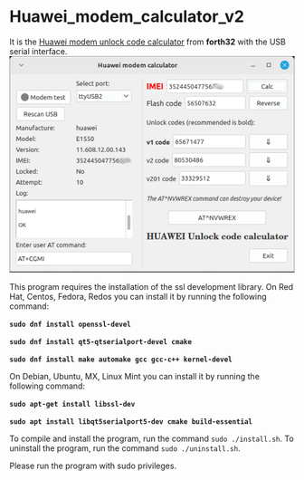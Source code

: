 # Huawei_modem_calculator_v2
It is the [Huawei modem unlock code calculator](https://github.com/forth32/huaweicalc) from **forth32** with the USB serial interface.
![Screenshot](https://github.com/bigbigmdm/Huawei_modem_calculator_v2/blob/main/img/huawei_calc_2.png)

This program requires the installation of the ssl development library.
On Red Hat, Centos, Fedora, Redos you can install it by running the following command:

**`sudo dnf install openssl-devel`**

**`sudo dnf install qt5-qtserialport-devel cmake `**

**`sudo dnf install make automake gcc gcc-c++ kernel-devel`**

On Debian, Ubuntu, MX, Linux Mint you can install it by running the following command:

**`sudo apt-get install libssl-dev`**

**`sudo apt install libqt5serialport5-dev cmake build-essential`**

To compile and install the program, run the command `sudo ./install.sh`.
To uninstall the program, run the command `sudo ./uninstall.sh`.

Please run the program with sudo privileges.
